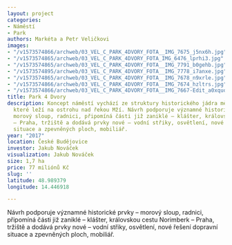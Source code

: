 ```yaml
---
layout: project
categories:
- Náměstí
- Park
authors: Markéta a Petr Veličkovi
images:
- "/v1573574866/archweb/03_VEL_C_PARK_4DVORY_FOTA__IMG_7675_j5nx6h.jpg"
- "/v1573574865/archweb/03_VEL_C_PARK_4DVORY_FOTA_IMG_6476_lprhi3.jpg"
- "/v1573574865/archweb/03_VEL_C_PARK_4DVORY_FOTA__IMG_7791_b0gehb.jpg"
- "/v1573574895/archweb/03_VEL_C_PARK_4DVORY_FOTA__IMG_7778_i7anxe.jpg"
- "/v1573574865/archweb/03_VEL_C_PARK_4DVORY_FOTA__IMG_7678_n9xrle.jpg"
- "/v1573574866/archweb/03_VEL_C_PARK_4DVORY_FOTA__IMG_7674_hzltrs.jpg"
- "/v1573574866/archweb/03_VEL_C_PARK_4DVORY_FOTA__IMG_7667-Edit_a0xquo.jpg"
title: Park 4 Dvory
description: Koncept náměstí vychází ze struktury historického jádra města Stříbra,
  které leží na ostrohu nad řekou Mží. Návrh podporuje významné historické prvky –
  morový sloup, radnici, připomíná části již zaniklé – klášter, královskou cestu Norimberk
  – Praha, tržiště a dodává prvky nové – vodní střiky, osvětlení, nové řešení dopravní
  situace a zpevněných ploch, mobiliář.
year: "2017"
location: České Budějovice
investor: Jakub Nováček
visualization: Jakub Nováček
size: 1,7 ha
price: 77 miliónů Kč
slug: ''
latitude: 48.989379
longitude: 14.446918

---
```

Návrh podporuje významné historické prvky – morový sloup, radnici, připomíná části již zaniklé – klášter, královskou cestu Norimberk – Praha, tržiště a dodává prvky nové – vodní střiky, osvětlení, nové řešení dopravní situace a zpevněných ploch, mobiliář.